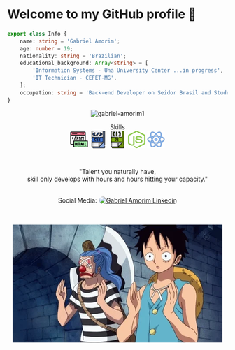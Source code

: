 <p align="center" style="text-align: center;">
    <h1> Welcome to my GitHub profile 👋 </h1>
</p>

<!-- ABOUT OF ME -->
```ts
export class Info { 
    name: string = 'Gabriel Amorim';
    age: number = 19;
    nationality: string = 'Brazilian';
    educational_background: Array<string> = [
        'Information Systems - Una University Center ...in progress',
        'IT Technician - CEFET-MG',
    ];
    occupation: string = 'Back-end Developer on Seidor Brasil and Student';
}

```

<p align="center">
    <img src="https://github-readme-stats.vercel.app/api?username=gabriel-amorim1&show_icons=true"
        alt="gabriel-amorim1" />
</p>

<!-- Skills -->
<p align="center" style="">
    <span style="padding-bottom: 10px;">Skills</span>
    <br>
    <img align="center"
        src=".github/html.svg"
        alt="HTML" 
        height="40" 
        width="40" />
    <img align="center"
        src=".github/css.svg"
        alt="CSS" 
        height="40" 
        width="40" />
    <img align="center"
        src=".github/js.svg"
        alt="JavaScript" 
        height="40" 
        width="40" />
    <img align="center"
        src=".github/node.svg"
        alt="Node.js" 
        height="40" 
        width="40" />
    <img align="center"
        src=".github/react.svg"
        alt="React" 
        height="40" 
        width="40" />
</p>
<!-- MOTIVATIONAL PHRASE -->
<br>
<p align="center">
    "Talent you naturally have, <br>skill only develops with hours and hours hitting your capacity."
</p>
<br>

<div align="center" style="display: flex; align-items: center; justify-content: center;">
    <span style="padding-right: 5px;">Social Media:</span> 
    <a href="https://www.linkedin.com/in/gabriel-amorim-b51a5a1a6/" target="blank">
        <img align="center" 
            src="https://cdn.jsdelivr.net/npm/simple-icons@3.0.1/icons/linkedin.svg"
            alt="Gabriel Amorim Linkedin" 
            height="30" 
            width="30"
            style="border-radius: 50px;" />
    </a>
</div>

<br>
<!-- FOOTER -->
<p align="center" style="margin-top: 20px;">
    <img align="center" 
            src=".github/luffy.gif"
            alt="Gabriel Amorim Linkedin"
            style="margin-top: 10px;"/>
</p>
